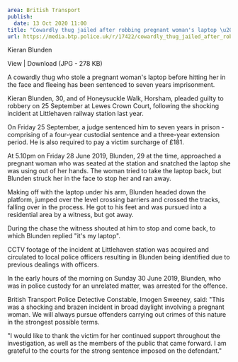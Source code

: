 ```yaml
area: British Transport
publish:
  date: 13 Oct 2020 11:00
title: "Cowardly thug jailed after robbing pregnant woman's laptop \u2013 West Sussex"
url: https://media.btp.police.uk/r/17422/cowardly_thug_jailed_after_robbing_pregnant_woman
```

Kieran Blunden

View | Download (JPG - 278 KB)

A cowardly thug who stole a pregnant woman's laptop before hitting her in the face and fleeing has been sentenced to seven years imprisonment.

Kieran Blunden, 30, and of Honeysuckle Walk, Horsham, pleaded guilty to robbery on 25 September at Lewes Crown Court, following the shocking incident at Littlehaven railway station last year.

On Friday 25 September, a judge sentenced him to seven years in prison - comprising of a four-year custodial sentence and a three-year extension period. He is also required to pay a victim surcharge of £181\.

At 5.10pm on Friday 28 June 2019, Blunden, 29 at the time, approached a pregnant woman who was seated at the station and snatched the laptop she was using out of her hands. The woman tried to take the laptop back, but Blunden struck her in the face to stop her and ran away.

Making off with the laptop under his arm, Blunden headed down the platform, jumped over the level crossing barriers and crossed the tracks, falling over in the process. He got to his feet and was pursued into a residential area by a witness, but got away.

During the chase the witness shouted at him to stop and come back, to which Blunden replied "it's my laptop".

CCTV footage of the incident at Littlehaven station was acquired and circulated to local police officers resulting in Blunden being identified due to previous dealings with officers.

In the early hours of the morning on Sunday 30 June 2019, Blunden, who was in police custody for an unrelated matter, was arrested for the offence.

British Transport Police Detective Constable, Imogen Sweeney, said: "This was a shocking and brazen incident in broad daylight involving a pregnant woman. We will always pursue offenders carrying out crimes of this nature in the strongest possible terms.

"I would like to thank the victim for her continued support throughout the investigation, as well as the members of the public that came forward. I am grateful to the courts for the strong sentence imposed on the defendant."

